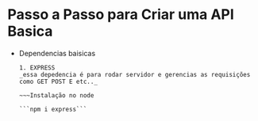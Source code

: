# Passo a Passo para Criar uma API Basica

* Dependencias baisicas

      1. EXPRESS 
      _essa depedencia é para rodar servidor e gerencias as requisições como GET POST E etc.._

      ~~~Instalação no node

      ```npm i express```



